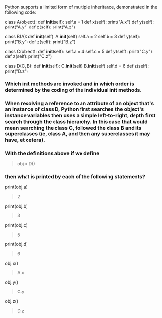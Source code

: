 Python supports a limited form of multiple inheritance, demonstrated in the following code:

class A(object):
    def __init__(self):
        self.a = 1
    def x(self):
        print("A.x")
    def y(self):
        print("A.y")
    def z(self):
        print("A.z")

class B(A):
    def __init__(self):
        A.__init__(self)
        self.a = 2
        self.b = 3
    def y(self):
        print("B.y")
    def z(self):
        print("B.z")

class C(object):
    def __init__(self):
        self.a = 4
        self.c = 5
    def y(self):
        print("C.y")
    def z(self):
        print("C.z")

class D(C, B):
    def __init__(self):
        C.__init__(self)
        B.__init__(self)
        self.d = 6
    def z(self):
        print("D.z")

### Which __init__ methods are invoked and in which order is determined by the coding of the individual __init__ methods.

### When resolving a reference to an attribute of an object that's an instance of class D, Python first searches the object's instance variables then uses a simple left-to-right, depth first search through the class hierarchy. In this case that would mean searching the class C, followed the class B and its superclasses (ie, class A, and then any superclasses it may have, et cetera).

### With the definitions above if we define

> obj = D()
### then what is printed by each of the following statements?

print(obj.a)
>2

print(obj.b)
>3

print(obj.c)
>5

print(obj.d)
>6

obj.x()
>A.x

obj.y()
>C.y

obj.z()
>D.z
